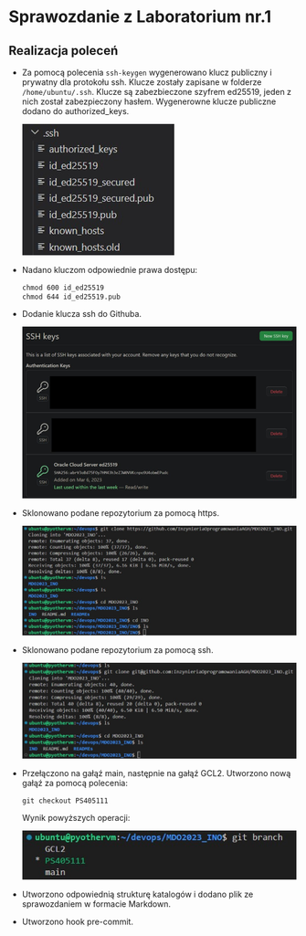 <h1>Sprawozdanie z Laboratorium nr.1</h1>

<h2>Realizacja poleceń</h2>

* Za pomocą polecenia `ssh-keygen` wygenerowano klucz publiczny i prywatny dla protokołu ssh. Klucze zostały zapisane w folderze `/home/ubuntu/.ssh`. Klucze są zabezbieczone szyfrem ed25519, jeden z nich został zabezpieczony hasłem. Wygenerowne klucze publiczne dodano do authorized_keys. 

    ![alt text](screen_04.jpg)


* Nadano kluczom odpowiednie prawa dostępu: 
    ```
    chmod 600 id_ed25519
    chmod 644 id_ed25519.pub
    ```

* Dodanie klucza ssh do Githuba.

    ![alt text](screen_03.jpg)

* Sklonowano podane repozytorium za pomocą https. 

    ![alt text](screen_01.jpg)

* Sklonowano podane repozytorium za pomocą ssh.

    ![alt text](screen_02.jpg)

* Przełączono na gałąź main, następnie na gałąź GCL2. Utworzono nową gałąź za pomocą polecenia: 
    ```
    git checkout PS405111
    ```
    Wynik powyższych operacji:

    ![alt text](screen_05.jpg)

* Utworzono odpowiednią strukturę katalogów i dodano plik ze sprawozdaniem w formacie Markdown. 

* Utworzono hook pre-commit. 



